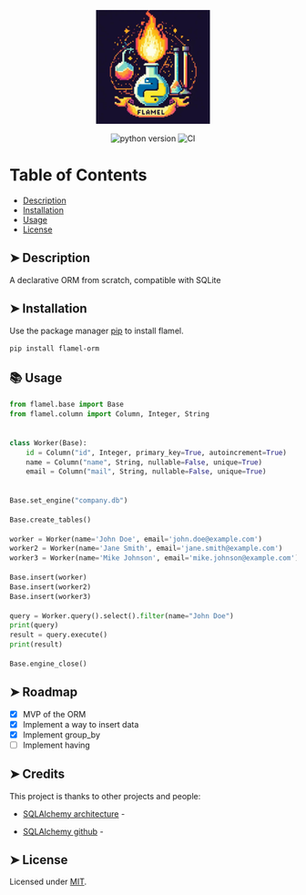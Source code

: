 <p align="center">
   <img src="logo/logo_flamel.jpeg" alt="Flamel Logo" width="200"/>
</p>

<p align="center">
    <a src="https://pypi.org/project/flamel-orm">
        <img alt="python version" src="https://img.shields.io/pypi/pyversions/flamel-orm.svg" />
    </a>
    <img alt="CI" src="https://github.com/fernando24164/flamel/actions/workflows/python-test.yml/badge.svg">
</p>

# Table of Contents

* [Description](#description)
* [Installation](#installation)
* [Usage](#usage)
* [License](#license)


## ➤ Description

A declarative ORM from scratch, compatible with SQLite

## ➤ Installation

Use the package manager [pip](https://pip.pypa.io/en/stable/) to install flamel.

```bash
pip install flamel-orm
```

## 📚 Usage

```python
from flamel.base import Base
from flamel.column import Column, Integer, String


class Worker(Base):
    id = Column("id", Integer, primary_key=True, autoincrement=True)
    name = Column("name", String, nullable=False, unique=True)
    email = Column("mail", String, nullable=False, unique=True)


Base.set_engine("company.db")

Base.create_tables()

worker = Worker(name='John Doe', email='john.doe@example.com')
worker2 = Worker(name='Jane Smith', email='jane.smith@example.com')
worker3 = Worker(name='Mike Johnson', email='mike.johnson@example.com')

Base.insert(worker)
Base.insert(worker2)
Base.insert(worker3)

query = Worker.query().select().filter(name="John Doe")
print(query)
result = query.execute()
print(result)

Base.engine_close()
```

## ➤ Roadmap

- [x] MVP of the ORM
- [x] Implement a way to insert data
- [x] Implement group_by
- [ ] Implement having

## ➤ Credits

This project is thanks to other projects and people:

- [SQLAlchemy architecture](https://aosabook.org/en/v2/sqlalchemy.html) -

- [SQLAlchemy github](https://github.com/sqlalchemy/sqlalchemy) -

## ➤ License

Licensed under [MIT](https://opensource.org/licenses/MIT).
